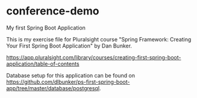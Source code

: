 # conference-demo
My first Spring Boot Application

This is my exercise file for Pluralsight course "Spring Framework: Creating Your First Spring Boot Application" by Dan Bunker.

https://app.pluralsight.com/library/courses/creating-first-spring-boot-application/table-of-contents

Database setup for this application can be found on https://github.com/dlbunker/ps-first-spring-boot-app/tree/master/database/postgresql.
